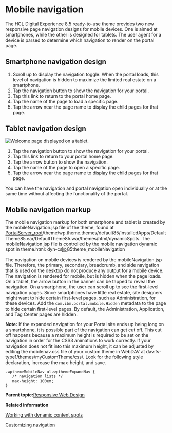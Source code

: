 # Mobile navigation

The HCL Digital Experience 8.5 ready-to-use theme provides two new responsive page navigation designs for mobile devices. One is aimed at smartphones, while the other is designed for tablets. The user agent for a device is parsed to determine which navigation to render on the portal page.

## Smartphone navigation design

1.  Scroll up to display the navigation toggle: When the portal loads, this level of navigation is hidden to maximize the limited real estate on a smartphone.
2.  Tap the navigation button to show the navigation for your portal.
3.  Tap this link to return to the portal home page.
4.  Tap the name of the page to load a specific page.
5.  Tap the arrow near the page name to display the child pages for that page.

## Tablet navigation design

![Welcome page displayed on a tablet.](../images/rwd_tablet_welcome.jpg)

1.  Tap the navigation button to show the navigation for your portal.
2.  Tap this link to return to your portal home page.
3.  Tap the arrow button to show the navigation.
4.  Tap the name of the page to open a specific page.
5.  Tap the arrow near the page name to display the child pages for that page.

You can have the navigation and portal navigation open individually or at the same time without affecting the functionality of the portal.

## Mobile navigation markup

The mobile navigation markup for both smartphone and tablet is created by the mobileNavigation.jsp file of the theme, found at [PortalServer\_root](../reference/wpsdirstr.md#portal_server_root_prod)/theme/wp.theme.themes/default85/installedApps/DefaultTheme85.ear/DefaultTheme85.war/themes/html/dynamicSpots. The mobileNavigation.jsp file is controlled by the mobile navigation dynamic spot in theme.html: dyn-cs:id:85theme\_mobileNavigation

The navigation on mobile devices is rendered by the mobileNavigation.jsp file. Therefore, the primary, secondary, breadcrumb, and side navigation that is used on the desktop do not produce any output for a mobile device. The navigation is rendered for mobile, but is hidden when the page loads. On a tablet, the arrow button in the banner can be tapped to reveal the navigation. On a smartphone, the user can scroll up to see the first-level navigation pages. Since smartphones have little real estate, site designers might want to hide certain first-level pages, such as Administration, for these devices. Add the `com.ibm.portal.mobile.Hidden` metadata to the page to hide certain first-level pages. By default, the Administration, Application, and Tag Center pages are hidden.

**Note:** If the expanded navigation for your Portal site ends up being long on a smartphone, it is possible part of the navigation can get cut off. This cut off happens because a maximum height is required to be set on the navigation in order for the CSS3 animations to work correctly. If your navigation does not fit into this maximum height, it can be adjusted by editing the mobilenav.css file of your custom theme in WebDAV at dav:fs-type1/themes/myCustomTheme/css/. Look for the following style declaration, increase the max-height, and save.

```
.wpthemeMobileNav ul.wpthemeExpandNav {
   /* navigation lists */
   max-height: 100em;
}
```

**Parent topic:**[Responsive Web Design](../rwd/rwd_intro.md)

**Related information**  


[Working with dynamic content spots](../dev-portlet/csa2r_dyn_cntnt_spot.md)

[Customizing navigation](../dev-theme/themeopt_cust_nav.md)

